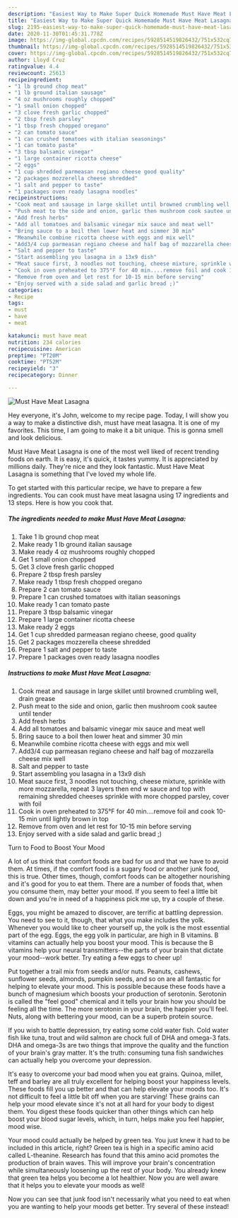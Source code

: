 ```yaml
---
description: "Easiest Way to Make Super Quick Homemade Must Have Meat Lasagna"
title: "Easiest Way to Make Super Quick Homemade Must Have Meat Lasagna"
slug: 2195-easiest-way-to-make-super-quick-homemade-must-have-meat-lasagna
date: 2020-11-30T01:45:31.778Z
image: https://img-global.cpcdn.com/recipes/5928514519826432/751x532cq70/must-have-meat-lasagna-recipe-main-photo.jpg
thumbnail: https://img-global.cpcdn.com/recipes/5928514519826432/751x532cq70/must-have-meat-lasagna-recipe-main-photo.jpg
cover: https://img-global.cpcdn.com/recipes/5928514519826432/751x532cq70/must-have-meat-lasagna-recipe-main-photo.jpg
author: Lloyd Cruz
ratingvalue: 4.4
reviewcount: 25613
recipeingredient:
- "1 lb ground chop meat"
- "1 lb ground italian sausage"
- "4 oz mushrooms roughly chopped"
- "1 small onion chopped"
- "3 clove fresh garlic chopped"
- "2 tbsp fresh parsley"
- "1 tbsp fresh chopped oregano"
- "2 can tomato sauce"
- "1 can crushed tomatoes with italian seasonings"
- "1 can tomato paste"
- "3 tbsp balsamic vinegar"
- "1 large container ricotta cheese"
- "2 eggs"
- "1 cup shredded parmeasan regiano cheese good quality"
- "2 packages mozzerella cheese shredded"
- "1 salt and pepper to taste"
- "1 packages oven ready lasagna noodles"
recipeinstructions:
- "Cook meat and sausage in large skillet until browned crumbling well, drain grease"
- "Push meat to the side and onion, garlic then mushroom cook sautee until tender"
- "Add fresh herbs"
- "Add all tomatoes and balsamic vinegar mix sauce and meat well"
- "Bring sauce to a boil then lower heat and simmer 30 min"
- "Meanwhile combine ricotta cheese with eggs and mix well"
- "Add3/4 cup parmeasan regiano cheese and half bag of mozzarella cheese mix well"
- "Salt and pepper to taste"
- "Start assembling you lasagna in a 13x9 dish"
- "Meat sauce first, 3 noodles not touching, cheese mixture, sprinkle with more mozzarella, repeat 3 layers then end w sauce and top with remaining shredded cheeses sprinkle with more chopped parsley,  cover with foil"
- "Cook in oven preheated to 375°F for 40 min....remove foil and cook 10-15 min until lightly brown in top"
- "Remove from oven and let rest for 10-15 min before serving"
- "Enjoy served with a side salad and garlic bread ;)"
categories:
- Recipe
tags:
- must
- have
- meat

katakunci: must have meat 
nutrition: 234 calories
recipecuisine: American
preptime: "PT20M"
cooktime: "PT52M"
recipeyield: "3"
recipecategory: Dinner

---
```



![Must Have Meat Lasagna](https://img-global.cpcdn.com/recipes/5928514519826432/751x532cq70/must-have-meat-lasagna-recipe-main-photo.jpg)

Hey everyone, it's John, welcome to my recipe page. Today, I will show you a way to make a distinctive dish, must have meat lasagna. It is one of my favorites. This time, I am going to make it a bit unique. This is gonna smell and look delicious.

Must Have Meat Lasagna is one of the most well liked of recent trending foods on earth. It is easy, it's quick, it tastes yummy. It is appreciated by millions daily. They're nice and they look fantastic. Must Have Meat Lasagna is something that I've loved my whole life.




To get started with this particular recipe, we have to prepare a few ingredients. You can cook must have meat lasagna using 17 ingredients and 13 steps. Here is how you cook that.

<!--inarticleads1-->

##### The ingredients needed to make Must Have Meat Lasagna:

1. Take 1 lb ground chop meat
1. Make ready 1 lb ground italian sausage
1. Make ready 4 oz mushrooms roughly chopped
1. Get 1 small onion chopped
1. Get 3 clove fresh garlic chopped
1. Prepare 2 tbsp fresh parsley
1. Make ready 1 tbsp fresh chopped oregano
1. Prepare 2 can tomato sauce
1. Prepare 1 can crushed tomatoes with italian seasonings
1. Make ready 1 can tomato paste
1. Prepare 3 tbsp balsamic vinegar
1. Prepare 1 large container ricotta cheese
1. Make ready 2 eggs
1. Get 1 cup shredded parmeasan regiano cheese, good quality
1. Get 2 packages mozzerella cheese shredded
1. Prepare 1 salt and pepper to taste
1. Prepare 1 packages oven ready lasagna noodles




<!--inarticleads2-->

##### Instructions to make Must Have Meat Lasagna:

1. Cook meat and sausage in large skillet until browned crumbling well, drain grease
1. Push meat to the side and onion, garlic then mushroom cook sautee until tender
1. Add fresh herbs
1. Add all tomatoes and balsamic vinegar mix sauce and meat well
1. Bring sauce to a boil then lower heat and simmer 30 min
1. Meanwhile combine ricotta cheese with eggs and mix well
1. Add3/4 cup parmeasan regiano cheese and half bag of mozzarella cheese mix well
1. Salt and pepper to taste
1. Start assembling you lasagna in a 13x9 dish
1. Meat sauce first, 3 noodles not touching, cheese mixture, sprinkle with more mozzarella, repeat 3 layers then end w sauce and top with remaining shredded cheeses sprinkle with more chopped parsley,  cover with foil
1. Cook in oven preheated to 375°F for 40 min....remove foil and cook 10-15 min until lightly brown in top
1. Remove from oven and let rest for 10-15 min before serving
1. Enjoy served with a side salad and garlic bread ;)




Turn to Food to Boost Your Mood


A lot of us think that comfort foods are bad for us and that we have to avoid them. At times, if the comfort food is a sugary food or another junk food, this is true. Other times, though, comfort foods can be altogether nourishing and it's good for you to eat them. There are a number of foods that, when you consume them, may better your mood. If you seem to feel a little bit down and you're in need of a happiness pick me up, try a couple of these.

Eggs, you might be amazed to discover, are terrific at battling depression. You need to see to it, though, that what you make includes the yolk. Whenever you would like to cheer yourself up, the yolk is the most essential part of the egg. Eggs, the egg yolk in particular, are high in B vitamins. B vitamins can actually help you boost your mood. This is because the B vitamins help your neural transmitters--the parts of your brain that dictate your mood--work better. Try eating a few eggs to cheer up!

Put together a trail mix from seeds and/or nuts. Peanuts, cashews, sunflower seeds, almonds, pumpkin seeds, and so on are all fantastic for helping to elevate your mood. This is possible because these foods have a bunch of magnesium which boosts your production of serotonin. Serotonin is called the "feel good" chemical and it tells your brain how you should be feeling all the time. The more serotonin in your brain, the happier you'll feel. Nuts, along with bettering your mood, can be a superb protein source.

If you wish to battle depression, try eating some cold water fish. Cold water fish like tuna, trout and wild salmon are chock full of DHA and omega-3 fats. DHA and omega-3s are two things that improve the quality and the function of your brain's gray matter. It's the truth: consuming tuna fish sandwiches can actually help you overcome your depression. 

It's easy to overcome your bad mood when you eat grains. Quinoa, millet, teff and barley are all truly excellent for helping boost your happiness levels. These foods fill you up better and that can help elevate your moods too. It's not difficult to feel a little bit off when you are starving! These grains can help your mood elevate since it's not at all hard for your body to digest them. You digest these foods quicker than other things which can help boost your blood sugar levels, which, in turn, helps make you feel happier, mood wise.

Your mood could actually be helped by green tea. You just knew it had to be included in this article, right? Green tea is high in a specific amino acid called L-theanine. Research has found that this amino acid promotes the production of brain waves. This will improve your brain's concentration while simultaneously loosening up the rest of your body. You already knew that green tea helps you become a lot healthier. Now you are well aware that it helps you to elevate your moods as well!

Now you can see that junk food isn't necessarily what you need to eat when you are wanting to help your moods get better. Try several of these instead!

